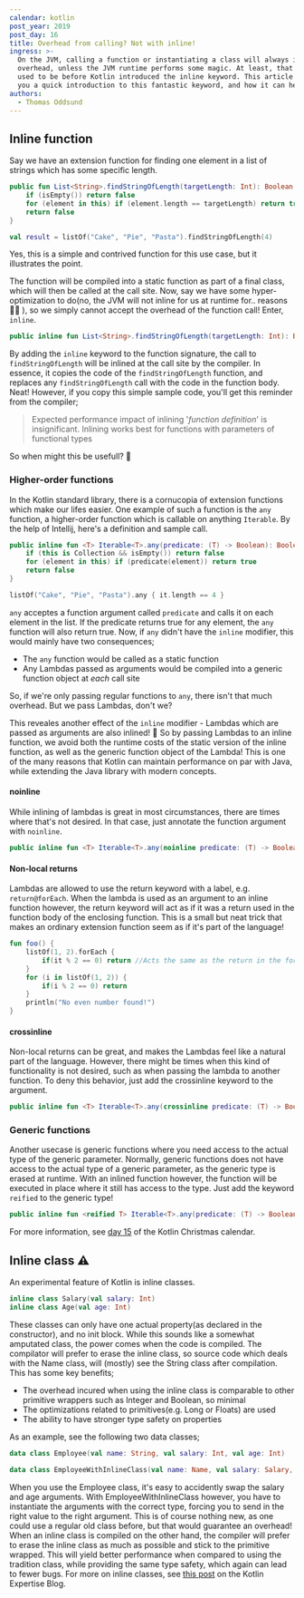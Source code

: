 ```yaml
---
calendar: kotlin
post_year: 2019
post_day: 16
title: Overhead from calling? Not with inline!
ingress: >-
  On the JVM, calling a function or instantiating a class will always incur an
  overhead, unless the JVM runtime performs some magic. At least, that's how it
  used to be before Kotlin introduced the inline keyword. This article will give
  you a quick introduction to this fantastic keyword, and how it can help you!
authors:
  - Thomas Oddsund
---
```

## Inline function

Say we have an extension function for finding one element in a list of strings which has some specific length.

```kotlin
public fun List<String>.findStringOfLength(targetLength: Int): Boolean {
    if (isEmpty()) return false
    for (element in this) if (element.length == targetLength) return true
    return false
}

val result = listOf("Cake", "Pie", "Pasta").findStringOfLength(4)
```

Yes, this is a simple and contrived function for this use case, but it illustrates the point.

The function will be compiled into a static function as part of a final class, which will then be called at the call site.
Now, say we have some hyper-optimization to do(no, the JVM will not inline for us at runtime for.. reasons 🤷‍♀️ ), so we simply cannot accept the overhead of the function call!
Enter, `inline`.

```kotlin
public inline fun List<String>.findStringOfLength(targetLength: Int): Boolean
```

By adding the `inline` keyword to the function signature, the call to `findStringOfLength` will be inlined at the call site by the compiler.
In essence, it copies the code of the `findStringOfLength` function, and replaces any `findStringOfLength` call with the code in the function body. Neat!
However, if you copy this simple sample code, you'll get this reminder from the compiler;

> Expected performance impact of inlining '_function definition_' is insignificant. Inlining works best for functions with parameters of functional types

So when might this be usefull? 🤔

### Higher-order functions

In the Kotlin standard library, there is a cornucopia of extension functions which make our lifes easier.
One example of such a function is the `any` function, a higher-order function which is callable on anything `Iterable`.
By the help of Intellij, here's a definition and sample call.

```kotlin
public inline fun <T> Iterable<T>.any(predicate: (T) -> Boolean): Boolean {
    if (this is Collection && isEmpty()) return false
    for (element in this) if (predicate(element)) return true
    return false
}

listOf("Cake", "Pie", "Pasta").any { it.length == 4 }
```

`any` acceptes a function argument called `predicate` and calls it on each element in the list.
If the predicate returns true for any element, the `any` function will also return true.
Now, if `any` didn't have the `inline` modifier, this would mainly have two consequences;

* The `any` function would be called as a static function
* Any Lambdas passed as arguments would be compiled into a generic function object at _each_ call site

So, if we're only passing regular functions to `any`, there isn't that much overhead.
But we pass Lambdas, don't we?

This reveales another effect of the `inline` modifier - Lambdas which are passed as arguments are also inlined! 🤯
So by passing Lambdas to an inline function, we avoid both the runtime costs of the static version of the inline function, as well as the generic function object of the Lambda!
This is one of the many reasons that Kotlin can maintain performance on par with Java, while extending the Java library with modern concepts.

#### noinline

While inlining of lambdas is great in most circumstances, there are times where that's not desired. 
In that case, just annotate the function argument with `noinline`.

```kotlin
public inline fun <T> Iterable<T>.any(noinline predicate: (T) -> Boolean): Boolean
```

#### Non-local returns

Lambdas are allowed to use the return keyword with a label, e.g. `return@forEach`.
When the lambda is used as an argument to an inline function however, the return keyword will act as if it was a return used in the function body of the enclosing function.
This is a small but neat trick that makes an ordinary extension function seem as if it's part of the language!

```kotlin
fun foo() {
    listOf(1, 2).forEach {
        if(it % 2 == 0) return //Acts the same as the return in the for loop below
    }
    for (i in listOf(1, 2)) {
        if(i % 2 == 0) return
    }
    println("No even number found!")
}
```

#### crossinline

Non-local returns can be great, and makes the Lambdas feel like a natural part of the language.
However, there might be times when this kind of functionality is not desired, such as when passing the lambda to another function.
To deny this behavior, just add the crossinline keyword to the argument.

```kotlin
public inline fun <T> Iterable<T>.any(crossinline predicate: (T) -> Boolean): Boolean
```

### Generic functions

Another usecase is generic functions where you need access to the actual type of the generic parameter.
Normally, generic functions does not have access to the actual type of a generic parameter, as the generic type is erased at runtime.
With an inlined function however, the function will be executed in place where it still has access to the type.
Just add the keyword `reified` to the generic type!

```kotlin
public inline fun <reified T> Iterable<T>.any(predicate: (T) -> Boolean): Boolean
```

For more information, see [day 15](https://kotlin.christmas/2019/15) of the Kotlin Christmas calendar.

## Inline class ⚠️

An experimental feature of Kotlin is inline classes.

```kotlin
inline class Salary(val salary: Int)
inline class Age(val age: Int)
```

These classes can only have one actual property(as declared in the constructor), and no init block.
While this sounds like a somewhat amputated class, the power comes when the code is compiled.
The compilator will prefer to erase the inline class, so source code which deals with the Name class, will (mostly) see the String class after compilation.
This has some key benefits;

* The overhead incured when using the inline class is comparable to other primitive wrappers such as Integer and Boolean, so minimal
* The optimizations related to primitives(e.g. Long or Floats) are used
* The ability to have stronger type safety on properties

As an example, see the following two data classes;

```kotlin
data class Employee(val name: String, val salary: Int, val age: Int)

data class EmployeeWithInlineClass(val name: Name, val salary: Salary, val age: Age)
```

When you use the Employee class, it's easy to accidently swap the salary and age arguments.
With EmployeeWithInlineClass however, you have to instantiate the arguments with the correct type, forcing you to send in the right value to the right argument.
This is of course nothing new, as one could use a regular old class before, but that would guarantee an overhead!
When an inline class is compiled on the other hand, the compiler will prefer to erase the inline class as much as possible and stick to the primitive wrapped.
This will yield better performance when compared to using the tradition class, while providing the same type safety, which again can lead to fewer bugs. For more on inline classes, see [this post](https://kotlinexpertise.com/kotlin-inline-classes/) on the Kotlin Expertise Blog.
